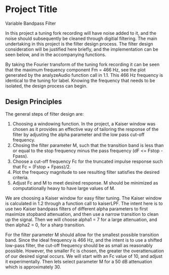 # Project Title

Variable Bandpass Filter

In this project a tuning fork recording will have noise added to it,
and the noise should subsequently be cleaned through digitial
filtering. The main undertaking in this project is the filter design
process. The filter design consideration will be justified here
briefly, and the implementation can be seen below, and in the
accompanying functions.

By taking the Fourier transform of the tuning fork recording it can be
seen that the maximum frequency component Fm = 466 Hz, see the plot
generated by the analyzeAudio function call in 1.1. This 466 Hz
frequency is identical to the tuning for label. Knowing the frequency
that needs to be isolated, the design process can begin.

## Design Principles

The general steps of filter design are:
1.  Choosing a windowing function. In the project, a Kaiser window was
    chosen as it provides an effective way of tailoring the response of
    the filter by adjusting the alpha parameter and the low pass
    cut-off frequency.
2.  Chosing the filter parameter M, such that the transition band is
    less than or equal to the stop frequency minus the pass frequency
    (dF <= Fstop - Fpass).
3.  Choose a cut-off frequency Fc for the truncated impulse response
    such that Fc = (Fstop + Fpass)/2.
4.  Plot the frequecy magnitude to see resulting filter satisfies the
    desired criteria.
5.  Adjust Fc and M to meet desired response. M should be minimized as
    computationally heavy to have large values of M.

We are choosing a Kaiser window for easy filter tuning. The Kaiser
window is calculated in 1.2 through a function call to kaiserLPF. The
intent here is to use two Kaiser bandpass filters of different alpha
parameters to first maximize stopband attenuation, and then use a
narrow transition to clean up the signal. Then we will choose alpha1 =
7 for a large attenuation, and then alpha2 = 0, for a sharp transition.

For the filter parameter M should allow for the smallest possible
transition band. Since the ideal frequency is 466 Hz, and the intent is
to use a shifted low-pass filter, the cut-off frequency should be as
small as reasonably possible. However, the smaller Fc is chosen, the
greater the overattenuation of our desired signal occurs. We will start
with an Fc value of 10, and adjust it experimentally. Then lets select
parameter M for a 50 dB attenuation which is approximately 30.